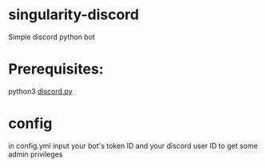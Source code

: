 # singularity-discord
Simple discord python bot

# Prerequisites:
python3
[discord.py](https://github.com/Rapptz/discord.py)

# config
in config.yml input your bot's token ID and your discord user ID to get some admin privileges
